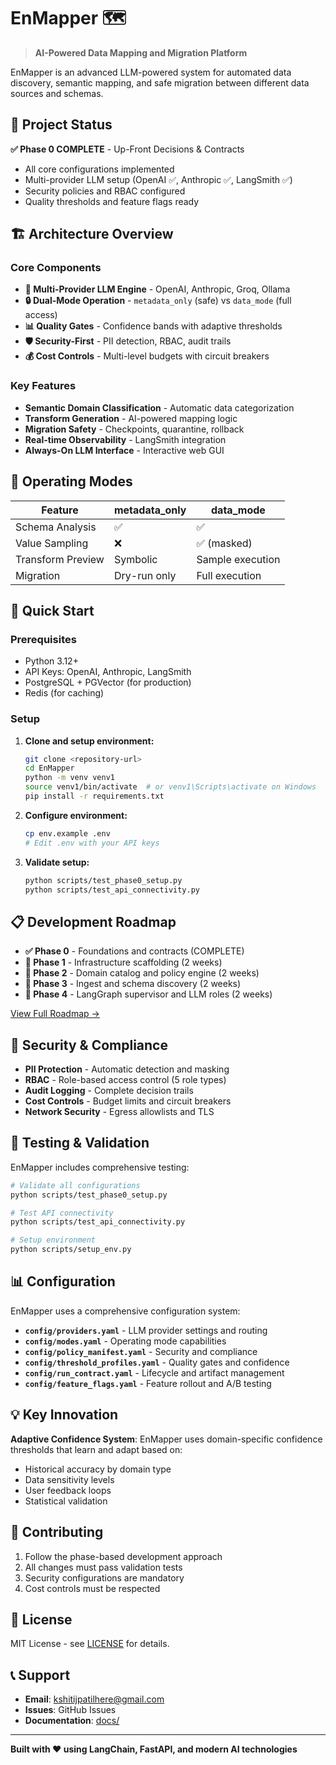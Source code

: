 # EnMapper 🗺️

> **AI-Powered Data Mapping and Migration Platform**

EnMapper is an advanced LLM-powered system for automated data discovery, semantic mapping, and safe migration between different data sources and schemas.

## 🚀 Project Status

**✅ Phase 0 COMPLETE** - Up-Front Decisions & Contracts
- All core configurations implemented
- Multi-provider LLM setup (OpenAI ✅, Anthropic ✅, LangSmith ✅)
- Security policies and RBAC configured
- Quality thresholds and feature flags ready

## 🏗️ Architecture Overview

### Core Components
- **🤖 Multi-Provider LLM Engine** - OpenAI, Anthropic, Groq, Ollama
- **🔒 Dual-Mode Operation** - `metadata_only` (safe) vs `data_mode` (full access)
- **📊 Quality Gates** - Confidence bands with adaptive thresholds
- **🛡️ Security-First** - PII detection, RBAC, audit trails
- **💰 Cost Controls** - Multi-level budgets with circuit breakers

### Key Features
- **Semantic Domain Classification** - Automatic data categorization
- **Transform Generation** - AI-powered mapping logic
- **Migration Safety** - Checkpoints, quarantine, rollback
- **Real-time Observability** - LangSmith integration
- **Always-On LLM Interface** - Interactive web GUI

## 🚦 Operating Modes

| Feature | metadata_only | data_mode |
|---------|---------------|-----------|
| Schema Analysis | ✅ | ✅ |
| Value Sampling | ❌ | ✅ (masked) |
| Transform Preview | Symbolic | Sample execution |
| Migration | Dry-run only | Full execution |

## 🔧 Quick Start

### Prerequisites
- Python 3.12+
- API Keys: OpenAI, Anthropic, LangSmith
- PostgreSQL + PGVector (for production)
- Redis (for caching)

### Setup
1. **Clone and setup environment:**
   ```bash
   git clone <repository-url>
   cd EnMapper
   python -m venv venv1
   source venv1/bin/activate  # or venv1\Scripts\activate on Windows
   pip install -r requirements.txt
   ```

2. **Configure environment:**
   ```bash
   cp env.example .env
   # Edit .env with your API keys
   ```

3. **Validate setup:**
   ```bash
   python scripts/test_phase0_setup.py
   python scripts/test_api_connectivity.py
   ```

## 📋 Development Roadmap

- **✅ Phase 0** - Foundations and contracts (COMPLETE)
- **🚧 Phase 1** - Infrastructure scaffolding (2 weeks)
- **📅 Phase 2** - Domain catalog and policy engine (2 weeks)
- **📅 Phase 3** - Ingest and schema discovery (2 weeks)
- **📅 Phase 4** - LangGraph supervisor and LLM roles (2 weeks)

[View Full Roadmap →](ROADMAP.md)

## 🔐 Security & Compliance

- **PII Protection** - Automatic detection and masking
- **RBAC** - Role-based access control (5 role types)
- **Audit Logging** - Complete decision trails
- **Cost Controls** - Budget limits and circuit breakers
- **Network Security** - Egress allowlists and TLS

## 🧪 Testing & Validation

EnMapper includes comprehensive testing:

```bash
# Validate all configurations
python scripts/test_phase0_setup.py

# Test API connectivity  
python scripts/test_api_connectivity.py

# Setup environment
python scripts/setup_env.py
```

## 📊 Configuration

EnMapper uses a comprehensive configuration system:

- **`config/providers.yaml`** - LLM provider settings and routing
- **`config/modes.yaml`** - Operating mode capabilities
- **`config/policy_manifest.yaml`** - Security and compliance
- **`config/threshold_profiles.yaml`** - Quality gates and confidence
- **`config/run_contract.yaml`** - Lifecycle and artifact management
- **`config/feature_flags.yaml`** - Feature rollout and A/B testing

## 💡 Key Innovation

**Adaptive Confidence System**: EnMapper uses domain-specific confidence thresholds that learn and adapt based on:
- Historical accuracy by domain type
- Data sensitivity levels
- User feedback loops
- Statistical validation

## 🤝 Contributing

1. Follow the phase-based development approach
2. All changes must pass validation tests
3. Security configurations are mandatory
4. Cost controls must be respected

## 📄 License

MIT License - see [LICENSE](LICENSE) for details.

## 📞 Support

- **Email**: kshitijpatilhere@gmail.com
- **Issues**: GitHub Issues
- **Documentation**: [docs/](docs/)

---

**Built with ❤️ using LangChain, FastAPI, and modern AI technologies**
